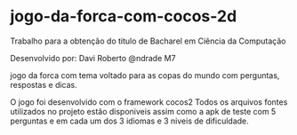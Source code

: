 jogo-da-forca-com-cocos-2d
==========================

Trabalho para a obtenção do titulo de Bacharel em Ciência da Computação

Desenvolvido por:
Davi Roberto
@ndrade M7


jogo da forca com tema voltado para as copas do mundo 
com perguntas, respostas e dicas.

O jogo foi desenvolvido com o framework cocos2
Todos os arquivos fontes utilizados no projeto estão disponiveis
assim como a apk de teste com 5 perguntas e em cada um dos 3 idiomas
e 3 niveis de dificuldade.
